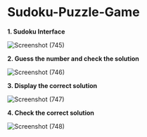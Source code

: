 # Sudoku-Puzzle-Game
**1. Sudoku Interface**

![Screenshot (745)](https://user-images.githubusercontent.com/96992202/217805272-4a7aeb58-8fe8-4612-9ff3-eaa00a5b5e21.png)

**2. Guess the number and check the solution**

![Screenshot (746)](https://user-images.githubusercontent.com/96992202/217805636-93e2cbdd-40e7-4ba9-86ea-83d06793714a.png)

**3. Display the correct solution**  

![Screenshot (747)](https://user-images.githubusercontent.com/96992202/217805810-a16de675-946d-4fa9-8d22-49293b2cc1a9.png)

**4.  Check the correct solution**

![Screenshot (748)](https://user-images.githubusercontent.com/96992202/217806106-766e42e0-f3e6-441c-8a59-ffcf3ca9836c.png)
